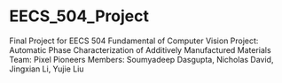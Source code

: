 # EECS_504_Project
Final Project for EECS 504 Fundamental of Computer Vision
Project: Automatic Phase Characterization of Additively Manufactured Materials
Team: Pixel Pioneers
Members: Soumyadeep Dasgupta, Nicholas David, Jingxian Li, Yujie Liu

